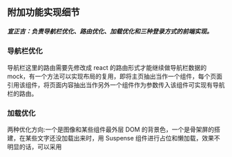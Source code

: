 ## 附加功能实现细节

##### 宣正吉：负责导航栏优化、路由优化、加载优化和三种登录方式的前端实现。

### 导航栏优化

导航栏这里的路由需要先修改成 react 的路由形式才能继续做导航栏数据的 mock，有一个方法可以实现布局的复用，即将主页抽出当作一个组件，每个页面引用该组件，将页面内容抽出当作另外一个组件作为参数传入该组件可实现有导航栏的路由。

### 加载优化

两种优化方向:一个是图像和某些组件最外层 DOM 的背景色，一个是骨架屏的搭建，在某些文字还没加载出来时，用 Suspense 组件进行占位和懒加载，效果不明显的话，可以采用
